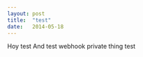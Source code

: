 ```yaml
---
layout: post
title:  "test"
date:   2014-05-18
---
```


Hoy test
And test webhook
private thing test
